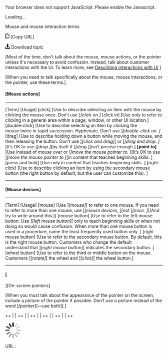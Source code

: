 Your browser does not support JavaScript. Please enable the Javascript.

Loading...

Mouse and mouse interaction terms

![Copy URL](mouse-mouse-interaction-terms_files/Copy.png) [Copy URL]

![Download](mouse-mouse-interaction-terms_files/Download.png)
Download topic

[Most of the time, don't talk about the mouse, mouse actions, or the pointer unless it's necessary to avoid confusion. Instead, talk about customer interactions with the UI. To learn more, see [Describing interactions with UI](https://worldready.cloudapp.net/Styleguide/Read?id=2700&topicid=26472).]

[When you need to talk specifically about the mouse, mouse interactions, or the pointer, use these terms.]

#### [Mouse actions]

  ------------------ -------------------------------------------------------------------------------------------------------------------------------------------------------------------------------------------------------------------------------
  [Term]             [Usage]
  [click]            [Use to describe selecting an item with the mouse by clicking the mouse once. Don’t use ]*[click on.]*
  [click in]         [Use only to refer to clicking in a general area within a page, window, or other UI location.]
  [double-click]     [Use to describe selecting an item by clicking the mouse twice in rapid succession. Hyphenate. Don’t use ]*[double-click on. ]*
  [drag]             [Use to describe holding down a button while moving the mouse, and then releasing the button. Don’t use ]*[click and drag]*[ or ]*[drag and drop. ]*[It’s OK to use ]*[drop ]*[by itself if ]*[drag ]*[isn’t precise enough.]
  **[point to]**     [Use instead of *mouse over* or ]*[move the mouse pointer to. ]*[It’s OK to use ]*[move the mouse pointer to ]*[in content that teaches beginning skills. ]
  [press and hold]   [Use only in content that teaches beginning skills. ]
  [right-click]      [Use to describe clicking an item by using the secondary mouse button (the right button by default, but the user can customize this). ]
  ------------------ -------------------------------------------------------------------------------------------------------------------------------------------------------------------------------------------------------------------------------

#### 

#### [Mouse devices]

  ---------------------- ------------------------------------------------------------------------------------------------------------------------------------------------------------------------------------------------------------------------------------------------------
  [Term]                 [Usage]
  [mouse]                [Use ]*[mouse]*[ to refer to one mouse. If you need to refer to more than one mouse, use ]*[mouse devices, ]*[not ]*[mice. ]*[(And try to write around this.)]
  [mouse button]         [Use to refer to the left mouse button. Use ]*[left mouse button]*[ only to teach beginning skills or when not doing so would cause confusion. When more than one mouse button is used in a procedure, name the least frequently used button only. ]
  [right mouse button]   [Use to refer to the secondary mouse button. By default, this is the right mouse button. Customers who change the default understand that ]*[right mouse button]*[ indicates the secondary button. ]
  [wheel button]         [Use to refer to the third or middle button on the mouse. Customers ]*[rotate]*[ the wheel and ]*[click]*[ the wheel button.]
  ---------------------- ------------------------------------------------------------------------------------------------------------------------------------------------------------------------------------------------------------------------------------------------------

#### [
][On-screen pointers]

[When you must talk about the appearance of the pointer on the screen, include a picture of the pointer if possible. Don’t use a picture instead of the word ]*[pointer]*[—use both]*[.]* 

++
|  |
++
|  |
++
|  |
++
|  |
++
|  |
++

![In progress](mouse-mouse-interaction-terms_files/activity-large.gif)

URL :


